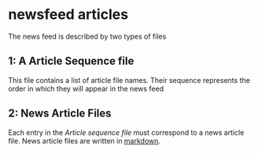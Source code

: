 # newsfeed articles

The news feed is described by two types of files

## 1: A Article Sequence file

This file contains a list of article file names.
Their sequence represents the order in which they will appear in the news feed

## 2: News Article Files

Each entry in the _Article sequence file_ must correspond to a news article file. News article files are written in [markdown](https://markdown-it.github.io/).
